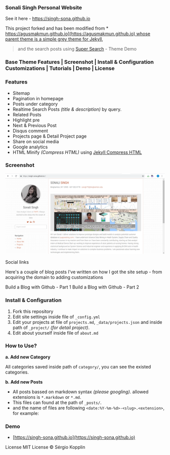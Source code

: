 ### Sonali Singh Personal Website
See it here - https://singh-sona.github.io

This project forked and has been modified from * [https://agusmakmun.github.io](https://agusmakmun.github.io) whose parent theme is a simple grey theme for Jekyll](https://github.com/liamsymonds/simplygrey-jekyll),
> and the search posts using [Super Search](https://github.com/chinchang/super-search) - Theme Demo

### Base Theme Features | Screenshot | Install & Configuration Customizations | Tutorials | Demo | License

### Features

* Sitemap
* Pagination in homepage
* Posts under category
* Realtime Search Posts _(title & description)_ by query.
* Related Posts
* Highlight pre
* Next & Previous Post
* Disqus comment
* Projects page & Detail Project page
* Share on social media
* Google analytics
* HTML Minify _(Compress HTML)_ using [Jekyll Compress HTML](https://github.com/penibelst/jekyll-compress-html)

### Screenshot

![Screenshot Post Page](site.PNG)


Social links

Here's a couple of blog posts I've written on how I got the site setup - from acquiring the domain to adding customizations

Build a Blog with Github - Part 1
Build a Blog with Github - Part 2

### Install & Configuration

1. Fork this repository
2. Edit site settings inside file of `_config.yml`
3. Edit your projects at file of `projects.md`, `_data/projects.json` and inside path of `_project/` _(for detail project)_.
4. Edit about yourself inside file of `about.md`

### How to Use?

**a. Add new Category**

All categories saved inside path of `category/`, you can see the existed categories.

**b. Add new Posts**

* All posts bassed on markdown syntax _(please googling)_. allowed extensions is `*.markdown` or `*.md`.
* This files can found at the path of `_posts/`.
* and the name of files are following `<date:%Y-%m-%d>-<slug>.<extension>`, for example:


### Demo
* [https://singh-sona.github.io](https://singh-sona.github.io)


License
MIT License © Sérgio Kopplin




```
